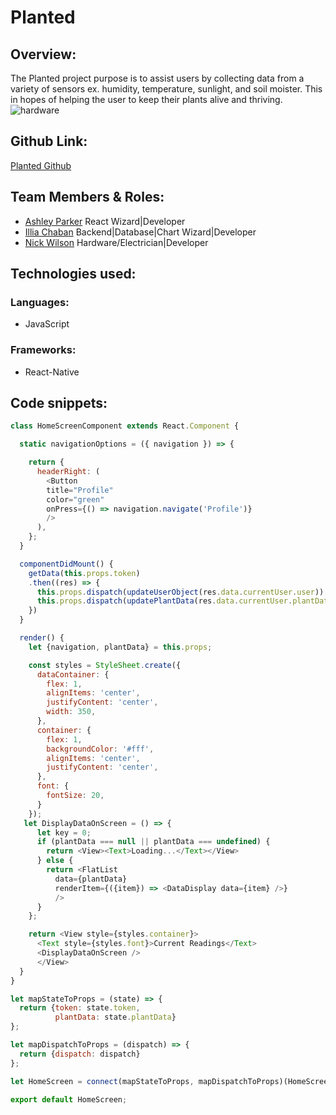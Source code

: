 # Planted

## Overview:
The Planted project purpose is to assist users by collecting data from a variety of sensors ex. humidity, temperature, sunlight, and soil moister.  This in hopes of helping the user to keep their plants alive and thriving.
![hardware](https://user-images.githubusercontent.com/34459770/40523648-ae53b5fa-5fa4-11e8-90ee-90042c96d635.jpg)

## Github Link:
[Planted Github](https://github.com/PlantedDC/planted-front)

## Team Members & Roles:
* [Ashley Parker](https://github.com/codingandcaring) React Wizard|Developer
* [Illia Chaban](https://github.com/illiaChaban) Backend|Database|Chart Wizard|Developer
* [Nick Wilson](https://github.com/NickWilsonDev) Hardware/Electrician|Developer

## Technologies used:
### Languages:
* JavaScript

### Frameworks:
* React-Native

## Code snippets:

```javascript
class HomeScreenComponent extends React.Component {

  static navigationOptions = ({ navigation }) => {

    return {
      headerRight: (
        <Button
        title="Profile"
        color="green"
        onPress={() => navigation.navigate('Profile')}
        />
      ),
    };
  }

  componentDidMount() {
    getData(this.props.token)
    .then((res) => {
      this.props.dispatch(updateUserObject(res.data.currentUser.user));
      this.props.dispatch(updatePlantData(res.data.currentUser.plantData));
    })
  }

  render() {
    let {navigation, plantData} = this.props;

    const styles = StyleSheet.create({
      dataContainer: {
        flex: 1,
        alignItems: 'center',
        justifyContent: 'center',
        width: 350,
      },
      container: {
        flex: 1,
        backgroundColor: '#fff',
        alignItems: 'center',
        justifyContent: 'center',
      },
      font: {
        fontSize: 20,
      }
    });
   let DisplayDataOnScreen = () => {
      let key = 0;
      if (plantData === null || plantData === undefined) {
        return <View><Text>Loading...</Text></View>
      } else {
        return <FlatList
          data={plantData}
          renderItem={({item}) => <DataDisplay data={item} />}
          />
      }
    };

    return <View style={styles.container}>
      <Text style={styles.font}>Current Readings</Text>
      <DisplayDataOnScreen />
      </View>
  }
}

let mapStateToProps = (state) => {
  return {token: state.token,
          plantData: state.plantData}
};

let mapDispatchToProps = (dispatch) => {
  return {dispatch: dispatch}
};

let HomeScreen = connect(mapStateToProps, mapDispatchToProps)(HomeScreenComponent);

export default HomeScreen;
```

